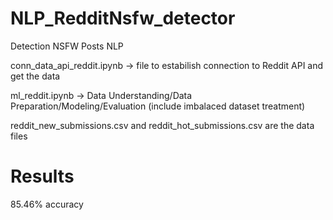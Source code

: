 # NLP_RedditNsfw_detector
Detection NSFW Posts NLP


conn_data_api_reddit.ipynb -> file to estabilish connection to Reddit API and get the data

ml_reddit.ipynb -> Data Understanding/Data Preparation/Modeling/Evaluation (include imbalaced dataset treatment)

reddit_new_submissions.csv and reddit_hot_submissions.csv are the data files


# Results

85.46% accuracy
